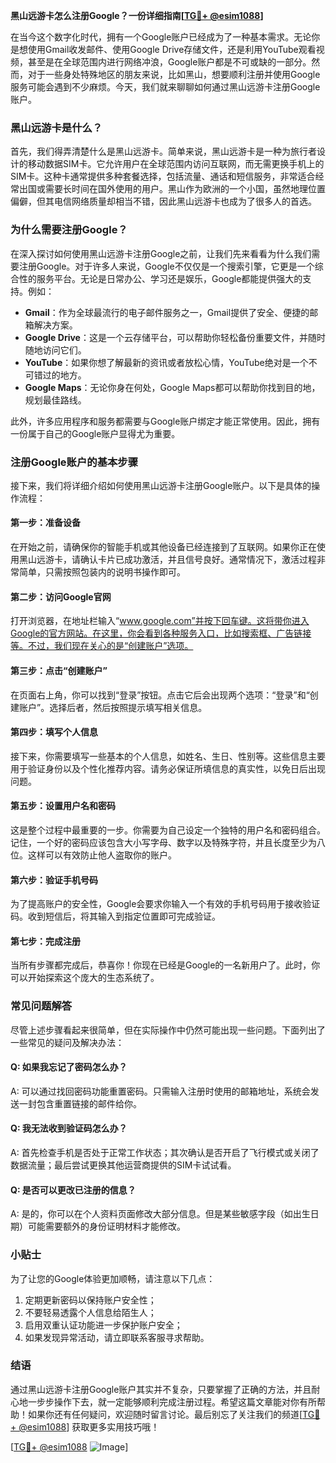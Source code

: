 **黑山远游卡怎么注册Google？一份详细指南[[TG💪+ @esim1088](https://t.me/s/esim1088)]**

在当今这个数字化时代，拥有一个Google账户已经成为了一种基本需求。无论你是想使用Gmail收发邮件、使用Google Drive存储文件，还是利用YouTube观看视频，甚至是在全球范围内进行网络冲浪，Google账户都是不可或缺的一部分。然而，对于一些身处特殊地区的朋友来说，比如黑山，想要顺利注册并使用Google服务可能会遇到不少麻烦。今天，我们就来聊聊如何通过黑山远游卡注册Google账户。

### 黑山远游卡是什么？

首先，我们得弄清楚什么是黑山远游卡。简单来说，黑山远游卡是一种为旅行者设计的移动数据SIM卡。它允许用户在全球范围内访问互联网，而无需更换手机上的SIM卡。这种卡通常提供多种套餐选择，包括流量、通话和短信服务，非常适合经常出国或需要长时间在国外使用的用户。黑山作为欧洲的一个小国，虽然地理位置偏僻，但其电信网络质量却相当不错，因此黑山远游卡也成为了很多人的首选。

### 为什么需要注册Google？

在深入探讨如何使用黑山远游卡注册Google之前，让我们先来看看为什么我们需要注册Google。对于许多人来说，Google不仅仅是一个搜索引擎，它更是一个综合性的服务平台。无论是日常办公、学习还是娱乐，Google都能提供强大的支持。例如：

- **Gmail**：作为全球最流行的电子邮件服务之一，Gmail提供了安全、便捷的邮箱解决方案。
- **Google Drive**：这是一个云存储平台，可以帮助你轻松备份重要文件，并随时随地访问它们。
- **YouTube**：如果你想了解最新的资讯或者放松心情，YouTube绝对是一个不可错过的地方。
- **Google Maps**：无论你身在何处，Google Maps都可以帮助你找到目的地，规划最佳路线。

此外，许多应用程序和服务都需要与Google账户绑定才能正常使用。因此，拥有一份属于自己的Google账户显得尤为重要。

### 注册Google账户的基本步骤

接下来，我们将详细介绍如何使用黑山远游卡注册Google账户。以下是具体的操作流程：

#### 第一步：准备设备

在开始之前，请确保你的智能手机或其他设备已经连接到了互联网。如果你正在使用黑山远游卡，请确认卡片已成功激活，并且信号良好。通常情况下，激活过程非常简单，只需按照包装内的说明书操作即可。

#### 第二步：访问Google官网

打开浏览器，在地址栏输入“www.google.com”并按下回车键。这将带你进入Google的官方网站。在这里，你会看到各种服务入口，比如搜索框、广告链接等。不过，我们现在关心的是“创建账户”选项。

#### 第三步：点击“创建账户”

在页面右上角，你可以找到“登录”按钮。点击它后会出现两个选项：“登录”和“创建账户”。选择后者，然后按照提示填写相关信息。

#### 第四步：填写个人信息

接下来，你需要填写一些基本的个人信息，如姓名、生日、性别等。这些信息主要用于验证身份以及个性化推荐内容。请务必保证所填信息的真实性，以免日后出现问题。

#### 第五步：设置用户名和密码

这是整个过程中最重要的一步。你需要为自己设定一个独特的用户名和密码组合。记住，一个好的密码应该包含大小写字母、数字以及特殊字符，并且长度至少为八位。这样可以有效防止他人盗取你的账户。

#### 第六步：验证手机号码

为了提高账户的安全性，Google会要求你输入一个有效的手机号码用于接收验证码。收到短信后，将其输入到指定位置即可完成验证。

#### 第七步：完成注册

当所有步骤都完成后，恭喜你！你现在已经是Google的一名新用户了。此时，你可以开始探索这个庞大的生态系统了。

### 常见问题解答

尽管上述步骤看起来很简单，但在实际操作中仍然可能出现一些问题。下面列出了一些常见的疑问及解决办法：

#### Q: 如果我忘记了密码怎么办？
A: 可以通过找回密码功能重置密码。只需输入注册时使用的邮箱地址，系统会发送一封包含重置链接的邮件给你。

#### Q: 我无法收到验证码怎么办？
A: 首先检查手机是否处于正常工作状态；其次确认是否开启了飞行模式或关闭了数据流量；最后尝试更换其他运营商提供的SIM卡试试看。

#### Q: 是否可以更改已注册的信息？
A: 是的，你可以在个人资料页面修改大部分信息。但是某些敏感字段（如出生日期）可能需要额外的身份证明材料才能修改。

### 小贴士

为了让您的Google体验更加顺畅，请注意以下几点：

1. 定期更新密码以保持账户安全性；
2. 不要轻易透露个人信息给陌生人；
3. 启用双重认证功能进一步保护账户安全；
4. 如果发现异常活动，请立即联系客服寻求帮助。

### 结语

通过黑山远游卡注册Google账户其实并不复杂，只要掌握了正确的方法，并且耐心地一步步操作下去，就一定能够顺利完成注册过程。希望这篇文章能对你有所帮助！如果你还有任何疑问，欢迎随时留言讨论。最后别忘了关注我们的频道[[TG💪+ @esim1088](https://t.me/s/esim1088)] 获取更多实用技巧哦！

[[TG💪+ @esim1088](https://t.me/s/esim1088) ![Image](https://i.postimg.cc/4NQfJmqS/Snipaste-2025-05-13-00-14-12.png)]